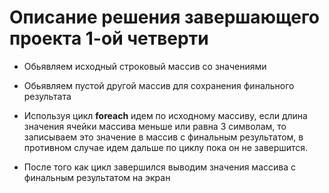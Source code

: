 # Описание решения завершающего проекта 1-ой четверти

* Обьявляем исходный строковый массив со значениями

* Обьявляем пустой другой массив для сохранения финального результата

* Используя цикл **foreach** идем по исходному массиву, если длина значения ячейки массива меньше или равна 3 символам, то записываем это значение в массив с финальным результатом, в противном случае идем дальше по циклу пока он не завершится.

* После того как цикл завершился выводим значения массива с финальным результатом на экран